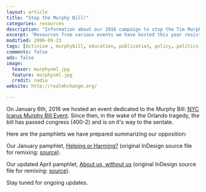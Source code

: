 ```yaml
---
layout: article
title: "Stop the Murphy Bill!"
categories: resources
description: "Information about our 2016 campaign to stop the Tim Murphy (R) Bill"
excerpt: "Resources from various events we have hosted this year resisting the Murphy Bill"
modified: 2099-09-23
tags: [Activism , murphybill, education, publication, policy, politics, forcedtreatment]
comments: false
ads: false
image:
  teaser: murphysml.jpg
  feature: murphysml.jpg
  credit: nadia
website: http://realmhchange.org/

---
```


On January 6th, 2016 we hosted an event dedicated to the Murphy Bill: [NYC Icarus Murphy Bill Event](http://nycicarus.org/events/murphy-bill/). Since then, in the wake of the Orlando tragedy, the bill has passed congress (400-2) and is on it's way to the sentate.

Here are the pamphlets we have prepared summarizing our opposition:

Our January pamphlet, [Helping or Harming?](http://nycicarus.org/images/2016-01-murphy.pdf) (original InDesign source file for remixing: [source](http://nycicarus.org/images/2016-01-murphy.ai)).

Our updated April pamphlet, [About us, without us](http://nycicarus.org/images/2016-07-murphy.pdf) (original InDesign source file for remixing: [source](http://nycicarus.org/images/2016-07-murphy.ai)).

Stay tuned for ongoing updates.